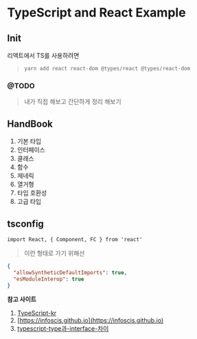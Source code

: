 # TypeScript and React Example

## Init

리액트에서 TS를 사용하려면
> `yarn add react react-dom @types/react @types/react-dom`

### @TODO
> 내가 직접 해보고 간단하게 정리 해보기

## HandBook

1. 기본 타입
2. 인터페이스
3. 클래스
4. 함수
5. 제네릭
6. 열거형
7. 타입 호환성
8. 고급 타입

## tsconfig

`import React, { Component, FC } from 'react'`
> 이런 형태로 가기 위해선

```json
{
  "allowSyntheticDefaultImports": true,
  "esModuleInterop": true
}
```

**참고 사이트**
1. [TypeScript-kr](https://typescript-kr.github.io)
2. [https://infoscis.github.io](https://infoscis.github.io)
3. [typescript-type과-interface-차이](https://medium.com/@alexsung/typescript-type과-interface-차이-86666e3e90c)
